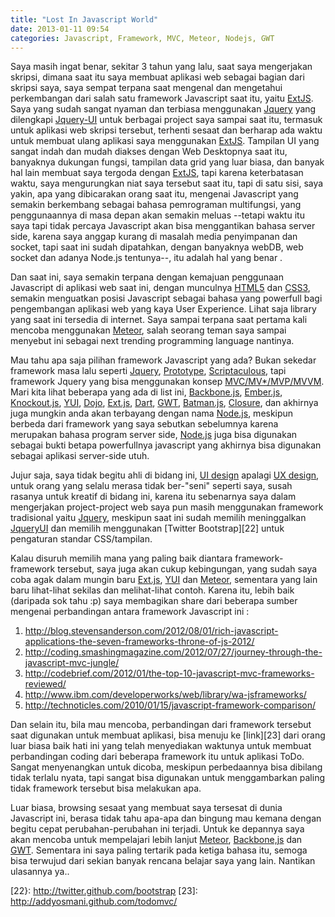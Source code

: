```yaml
---
title: "Lost In Javascript World"
date: 2013-01-11 09:54
categories: Javascript, Framework, MVC, Meteor, Nodejs, GWT
---
```


Saya masih ingat benar, sekitar 3 tahun yang lalu, saat saya mengerjakan skripsi, dimana saat itu saya membuat aplikasi web sebagai bagian dari skripsi saya, saya sempat terpana saat mengenal dan mengetahui perkembangan dari salah satu framework Javascript saat itu, yaitu [ExtJS][1]. Saya yang sudah sangat nyaman dan terbiasa menggunakan [Jquery][2] yang dilengkapi [Jquery-UI][3] untuk berbagai project saya sampai saat itu, termasuk untuk aplikasi web skripsi tersebut, terhenti sesaat dan berharap ada waktu untuk membuat ulang aplikasi saya menggunakan [ExtJS][1]. <!--more-->Tampilan UI yang sangat indah dan mudah diakses dengan Web Desktopnya saat itu, banyaknya dukungan fungsi, tampilan data grid yang luar biasa, dan banyak hal lain membuat saya tergoda dengan [ExtJS][1], tapi karena keterbatasan waktu, saya mengurungkan niat saya tersebut saat itu, tapi di satu sisi, saya yakin, apa yang dibicarakan orang saat itu, mengenai Javascript yang semakin berkembang sebagai bahasa pemrograman multifungsi, yang penggunaannya di masa depan akan semakin meluas --tetapi waktu itu saya tapi tidak percaya Javascript akan bisa menggantikan bahasa server side, karena saya anggap kurang di masalah media penyimpanan dan socket, tapi saat ini sudah dipatahkan, dengan banyaknya webDB, web socket dan adanya Node.js tentunya--, itu adalah hal yang benar .

Dan saat ini, saya semakin terpana dengan kemajuan penggunaan Javascript di aplikasi web saat ini, dengan munculnya [HTML5][4] dan [CSS3][5], semakin menguatkan posisi Javascript sebagai bahasa yang powerfull bagi pengembangan aplikasi web yang kaya User Experience. Lihat saja library yang saat ini tersedia di internet. Saya sampai terpana saat pertama kali mencoba menggunakan [Meteor][6], salah seorang teman saya sampai menyebut ini sebagai next trending programming language nantinya.

Mau tahu apa saja pilihan framework Javascript yang ada? Bukan sekedar framework masa lalu seperti [Jquery][2], [Prototype][7], [Scriptaculous][8], tapi framework Jquery yang bisa menggunakan konsep [MVC/MV*/MVP/MVVM][9]. Mari kita lihat beberapa yang ada di list ini, [Backbone.js][10], [Ember.js][11], [Knockout.js][12], [YUI][13], [Dojo][14], [Ext.js][1], [Dart][15], [GWT][16], [Batman.js][17], [Closure][18], dan akhirnya juga mungkin anda akan terbayang dengan nama [Node.js][19], meskipun berbeda dari framework yang saya sebutkan sebelumnya karena merupakan bahasa program server side, [Node.js][19] juga bisa digunakan sebagai bukti betapa powerfullnya javascript yang akhirnya bisa digunakan sebagai aplikasi server-side utuh.

Jujur saja, saya tidak begitu ahli di bidang ini, [UI design][20] apalagi [UX design][21], untuk orang yang selalu merasa tidak ber-"seni" seperti saya, susah rasanya untuk kreatif di bidang ini, karena itu sebenarnya saya dalam mengerjakan project-project web saya pun masih menggunakan framework tradisional yaitu [Jquery][2], meskipun saat ini sudah memilih meninggalkan [JqueryUI][3] dan memilih menggunakan [Twitter Bootstrap][22] untuk pengaturan standar CSS/tampilan.

Kalau disuruh memilih mana yang paling baik diantara framework-framework tersebut, saya juga akan cukup kebingungan, yang sudah saya coba agak dalam mungin baru [Ext.js][1], [YUI][13] dan [Meteor][6], sementara yang lain baru lihat-lihat sekilas dan melihat-lihat contoh. Karena itu, lebih baik (daripada sok tahu :p) saya membagikan share dari beberapa sumber mengenai perbandingan antara framework Javascript ini :
1. <http://blog.stevensanderson.com/2012/08/01/rich-javascript-applications-the-seven-frameworks-throne-of-js-2012/>
2. <http://coding.smashingmagazine.com/2012/07/27/journey-through-the-javascript-mvc-jungle/>
3. <http://codebrief.com/2012/01/the-top-10-javascript-mvc-frameworks-reviewed/>
4. <http://www.ibm.com/developerworks/web/library/wa-jsframeworks/>
5. <http://technoticles.com/2010/01/15/javascript-framework-comparison/>

Dan selain itu, bila mau mencoba, perbandingan dari framework tersebut saat digunakan untuk membuat aplikasi, bisa menuju ke [link][23] dari orang luar biasa baik hati ini yang telah menyediakan waktunya untuk membuat perbandingan coding dari beberapa framework itu untuk aplikasi ToDo. Sangat menyenangkan untuk dicoba, meskipun perbedaannya bisa dibilang tidak terlalu nyata, tapi sangat bisa digunakan untuk menggambarkan paling tidak framework tersebut bisa melakukan apa.

Luar biasa, browsing sesaat yang membuat saya tersesat di dunia Javascript ini, berasa tidak tahu apa-apa dan bingung mau kemana dengan begitu cepat perubahan-perubahan ini terjadi. Untuk ke depannya saya akan mencoba untuk mempelajari lebih lanjut [Meteor][6], [Backbone,js][10] dan [GWT][16]. Sementara ini saya paling tertarik pada ketiga bahasa itu, semoga bisa terwujud dari sekian banyak rencana belajar saya yang lain. Nantikan ulasannya ya..

[1]: http://www.sencha.com/products/extjs
[2]: http://www.jquery.com/
[3]: http://www.jqueryui.com/
[4]: http://en.wikipedia.org/wiki/HTML5
[5]: http://www.w3schools.com/css3/default.asp
[6]: http://www.meteor.com/
[7]: http://prototypejs.org
[8]: http://script.aculo.us
[9]: http://www.techhui.com/profiles/blogs/mvc-mvp-mvvm
[10]: http://www.http://backbonejs.org/
[11]: http://emberjs.com/
[12]: http://http://knockoutjs.com/
[13]: http://yuilibrary.com
[14]: http://dojotoolkit.org
[15]: http://code.google.com/p/dart/
[16]: https://developers.google.com/web-toolkit/
[17]: http://http://batmanjs.org/
[18]: https://developers.google.com/closure/
[19]: http://en.wikipedia.org/wiki/Nodejs
[20]: http://en.wikipedia.org/wiki/User_interface_design
[21]: http://en.wikipedia.org/wiki/User_experience_design
[22}: http://twitter.github.com/bootstrap
[23]: http://addyosmani.github.com/todomvc/
